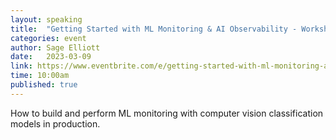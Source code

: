 ```yaml
---
layout: speaking
title:  "Getting Started with ML Monitoring & AI Observability - Workshop"
categories: event
author: Sage Elliott
date:   2023-03-09
link: https://www.eventbrite.com/e/getting-started-with-ml-monitoring-ai-observability-tickets-560892894747?aff=sage
time: 10:00am
published: true
---
```


How to build and perform ML monitoring with computer vision classification models in production.
